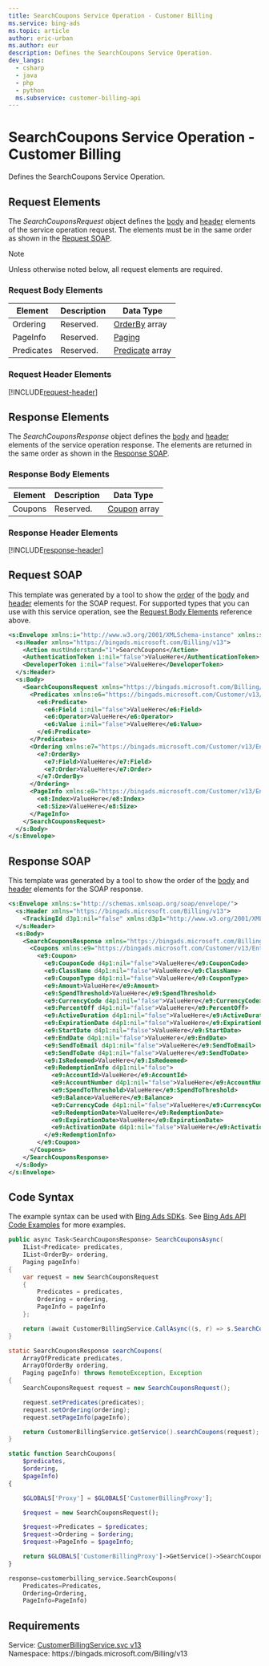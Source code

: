 ```yaml
---
title: SearchCoupons Service Operation - Customer Billing
ms.service: bing-ads
ms.topic: article
author: eric-urban
ms.author: eur
description: Defines the SearchCoupons Service Operation.
dev_langs: 
  - csharp
  - java
  - php
  - python
  ms.subservice: customer-billing-api
---
```

# SearchCoupons Service Operation - Customer Billing
Defines the SearchCoupons Service Operation.

## <a name="request"></a>Request Elements
The *SearchCouponsRequest* object defines the [body](#request-body) and [header](#request-header) elements of the service operation request. The elements must be in the same order as shown in the [Request SOAP](#request-soap). 

> [!NOTE]
> Unless otherwise noted below, all request elements are required.

### <a name="request-body"></a>Request Body Elements

|Element|Description|Data Type|
|-----------|---------------|-------------|
|<a name="ordering"></a>Ordering|Reserved.|[OrderBy](orderby.md) array|
|<a name="pageinfo"></a>PageInfo|Reserved.|[Paging](paging.md)|
|<a name="predicates"></a>Predicates|Reserved.|[Predicate](predicate.md) array|

### <a name="request-header"></a>Request Header Elements
[!INCLUDE[request-header](./includes/request-header.md)]

## <a name="response"></a>Response Elements
The *SearchCouponsResponse* object defines the [body](#response-body) and [header](#response-header) elements of the service operation response. The elements are returned in the same order as shown in the [Response SOAP](#response-soap).

### <a name="response-body"></a>Response Body Elements

|Element|Description|Data Type|
|-----------|---------------|-------------|
|<a name="coupons"></a>Coupons|Reserved.|[Coupon](coupon.md) array|

### <a name="response-header"></a>Response Header Elements
[!INCLUDE[response-header](./includes/response-header.md)]

## <a name="request-soap"></a>Request SOAP
This template was generated by a tool to show the [order](../guides/services-protocol.md#element-order) of the [body](#request-body) and [header](#request-header) elements for the SOAP request. For supported types that you can use with this service operation, see the [Request Body Elements](#request-body) reference above.

```xml
<s:Envelope xmlns:i="http://www.w3.org/2001/XMLSchema-instance" xmlns:s="http://schemas.xmlsoap.org/soap/envelope/">
  <s:Header xmlns="https://bingads.microsoft.com/Billing/v13">
    <Action mustUnderstand="1">SearchCoupons</Action>
    <AuthenticationToken i:nil="false">ValueHere</AuthenticationToken>
    <DeveloperToken i:nil="false">ValueHere</DeveloperToken>
  </s:Header>
  <s:Body>
    <SearchCouponsRequest xmlns="https://bingads.microsoft.com/Billing/v13">
      <Predicates xmlns:e6="https://bingads.microsoft.com/Customer/v13/Entities" i:nil="false">
        <e6:Predicate>
          <e6:Field i:nil="false">ValueHere</e6:Field>
          <e6:Operator>ValueHere</e6:Operator>
          <e6:Value i:nil="false">ValueHere</e6:Value>
        </e6:Predicate>
      </Predicates>
      <Ordering xmlns:e7="https://bingads.microsoft.com/Customer/v13/Entities" i:nil="false">
        <e7:OrderBy>
          <e7:Field>ValueHere</e7:Field>
          <e7:Order>ValueHere</e7:Order>
        </e7:OrderBy>
      </Ordering>
      <PageInfo xmlns:e8="https://bingads.microsoft.com/Customer/v13/Entities" i:nil="false">
        <e8:Index>ValueHere</e8:Index>
        <e8:Size>ValueHere</e8:Size>
      </PageInfo>
    </SearchCouponsRequest>
  </s:Body>
</s:Envelope>
```

## <a name="response-soap"></a>Response SOAP
This template was generated by a tool to show the order of the [body](#response-body) and [header](#response-header) elements for the SOAP response.

```xml
<s:Envelope xmlns:s="http://schemas.xmlsoap.org/soap/envelope/">
  <s:Header xmlns="https://bingads.microsoft.com/Billing/v13">
    <TrackingId d3p1:nil="false" xmlns:d3p1="http://www.w3.org/2001/XMLSchema-instance">ValueHere</TrackingId>
  </s:Header>
  <s:Body>
    <SearchCouponsResponse xmlns="https://bingads.microsoft.com/Billing/v13">
      <Coupons xmlns:e9="https://bingads.microsoft.com/Customer/v13/Entities" d4p1:nil="false" xmlns:d4p1="http://www.w3.org/2001/XMLSchema-instance">
        <e9:Coupon>
          <e9:CouponCode d4p1:nil="false">ValueHere</e9:CouponCode>
          <e9:ClassName d4p1:nil="false">ValueHere</e9:ClassName>
          <e9:CouponType d4p1:nil="false">ValueHere</e9:CouponType>
          <e9:Amount>ValueHere</e9:Amount>
          <e9:SpendThreshold>ValueHere</e9:SpendThreshold>
          <e9:CurrencyCode d4p1:nil="false">ValueHere</e9:CurrencyCode>
          <e9:PercentOff d4p1:nil="false">ValueHere</e9:PercentOff>
          <e9:ActiveDuration d4p1:nil="false">ValueHere</e9:ActiveDuration>
          <e9:ExpirationDate d4p1:nil="false">ValueHere</e9:ExpirationDate>
          <e9:StartDate d4p1:nil="false">ValueHere</e9:StartDate>
          <e9:EndDate d4p1:nil="false">ValueHere</e9:EndDate>
          <e9:SendToEmail d4p1:nil="false">ValueHere</e9:SendToEmail>
          <e9:SendToDate d4p1:nil="false">ValueHere</e9:SendToDate>
          <e9:IsRedeemed>ValueHere</e9:IsRedeemed>
          <e9:RedemptionInfo d4p1:nil="false">
            <e9:AccountId>ValueHere</e9:AccountId>
            <e9:AccountNumber d4p1:nil="false">ValueHere</e9:AccountNumber>
            <e9:SpendToThreshold>ValueHere</e9:SpendToThreshold>
            <e9:Balance>ValueHere</e9:Balance>
            <e9:CurrencyCode d4p1:nil="false">ValueHere</e9:CurrencyCode>
            <e9:RedemptionDate>ValueHere</e9:RedemptionDate>
            <e9:ExpirationDate>ValueHere</e9:ExpirationDate>
            <e9:ActivationDate d4p1:nil="false">ValueHere</e9:ActivationDate>
          </e9:RedemptionInfo>
        </e9:Coupon>
      </Coupons>
    </SearchCouponsResponse>
  </s:Body>
</s:Envelope>
```

## <a name="example"></a>Code Syntax
The example syntax can be used with [Bing Ads SDKs](../guides/client-libraries.md). See [Bing Ads API Code Examples](../guides/code-examples.md) for more examples.
```csharp
public async Task<SearchCouponsResponse> SearchCouponsAsync(
	IList<Predicate> predicates,
	IList<OrderBy> ordering,
	Paging pageInfo)
{
	var request = new SearchCouponsRequest
	{
		Predicates = predicates,
		Ordering = ordering,
		PageInfo = pageInfo
	};

	return (await CustomerBillingService.CallAsync((s, r) => s.SearchCouponsAsync(r), request));
}
```
```java
static SearchCouponsResponse searchCoupons(
	ArrayOfPredicate predicates,
	ArrayOfOrderBy ordering,
	Paging pageInfo) throws RemoteException, Exception
{
	SearchCouponsRequest request = new SearchCouponsRequest();

	request.setPredicates(predicates);
	request.setOrdering(ordering);
	request.setPageInfo(pageInfo);

	return CustomerBillingService.getService().searchCoupons(request);
}
```
```php
static function SearchCoupons(
	$predicates,
	$ordering,
	$pageInfo)
{

	$GLOBALS['Proxy'] = $GLOBALS['CustomerBillingProxy'];

	$request = new SearchCouponsRequest();

	$request->Predicates = $predicates;
	$request->Ordering = $ordering;
	$request->PageInfo = $pageInfo;

	return $GLOBALS['CustomerBillingProxy']->GetService()->SearchCoupons($request);
}
```
```python
response=customerbilling_service.SearchCoupons(
	Predicates=Predicates,
	Ordering=Ordering,
	PageInfo=PageInfo)
```

## Requirements
Service: [CustomerBillingService.svc v13](https://clientcenter.api.bingads.microsoft.com/Api/Billing/v13/CustomerBillingService.svc)  
Namespace: https\://bingads.microsoft.com/Billing/v13  

